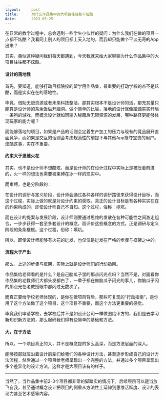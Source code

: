 ```yaml
---
layout:     post
title:      为什么作品集中的大项目往往都不炫酷
date:       2023-05-25
---
```


在日常的教学过程中，总会遇到一些学生小伙伴的疑问：为什么我们在做的项目一点都不炫酷？我看网上别人的项目都上天入地的，而我却只能做个平淡无奇的App出来？

其实，类似这种疑问我们每天都遇到，今天我就来给大家聊聊为什么作品集中的大项目往往都不炫酷。


#### 设计的落地性

首先，要知道，能够打动目标院校的留学用作品集，最重要的打动学校的点不是炫酷，而是实实在在的落地性。

毕竟，借助无限资源或者未来科技整活，那其实根本不是设计师的活，那充其量只能算是设计师的茶余饭后开脑洞。做个简单的比喻，落地的设计就像踏踏实实开局一条狗的游戏，而概念设计就如同输入秘籍后无限资源的发展，哪种路径更能够体现玩家的能力呢？

而能够落地的项目，如果是产品的话则会定着生产加工的压力与现有的竞品展开直面竞争，而如果是交互的话则会考虑规范性的前提下与其他App抢夺宝贵的用户。炫酷这事，实在不重要。



#### 约束大于思维火花

其实，也不是设计师不想酷炫，而是设计师的在设计过程中实际上是被压着前进的，火一样的想法也需要被束缚在冰一样的现实中。

而束缚，也是分阶段的：

在设计的调研与定义阶段，设计师会通过各种各样的调研路径来获得设计目标，而这个过程，实际上做的就是对设计约束的获取。真正的设计目标是有各种实实在在的约束构成的，即使设计师自己不自知。这个过程，俗称：挖坑。

而在设计的提案与发展阶段，设计师则要通过思维的发散在各种可能性之间游走组合，一步步获得一套至多套设计的概念，而评价这些概念的方式，正是调研与定义阶段的条条框框。这个过程，俗称：填坑。

所以，即使设计师能够有火花的迸发，也仅仅是迸发在严格的步骤与框架之中的。

#### 流程大于产出

那么，上述的步骤与框架，实际上就是设计师们的行动指南。

作品集给老师看的是什么？是自己脑瓜子里的那点闪光点吗？当然不是，对面看你作品集的老教师们大都头发都白了，一辈子都在做脑瓜子闪光的事儿，你脑瓜子闪的那点光在老教授眼中都闪过无数次了。

而真正要给学校老师体现的，是你在做项目背后，那些可复现的“行动指南”，是你用了这个方法做了这个项目，这个项目不重要，而这个方法更重要的感觉。

毕竟我们申请学校，去学校后并不是如设计公司一样做图给甲方的，我们是去学习新知识新方法的，那么起码我们得有些简单的基础和方法。


#### 大，在于方法

所以，一个项目真正的大，并不是概念提的多么高深，而是方法层面的深入。

能够按部就班沿着设计前辈们给我们的各种设计方法，甚至逐步形成自己的设计方法流程，然后通过一个项目给老师呈现出一个完整的方法，并通过多个项目呈现出多个差异化的设计方法，这样才是大项目该有的样子。

---

当然了，当作品集中前2-3个项目都非常的脚踏实的情况下，后续项目可以适当放飞自我，甚至通过概念设计把项目的侧重从方法性上延伸到思维活跃度、设计的表现力甚至艺术感等内容。
